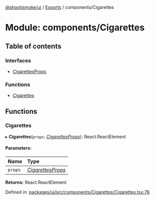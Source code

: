 [@shootismoke/ui](../README.md) / [Exports](../modules.md) / components/Cigarettes

# Module: components/Cigarettes

## Table of contents

### Interfaces

- [CigarettesProps](../interfaces/components_cigarettes.cigarettesprops.md)

### Functions

- [Cigarettes](components_cigarettes.md#cigarettes)

## Functions

### Cigarettes

▸ **Cigarettes**(`props`: [*CigarettesProps*](../interfaces/components_cigarettes_cigarettes.cigarettesprops.md)): React.ReactElement

#### Parameters:

Name | Type |
:------ | :------ |
`props` | [*CigarettesProps*](../interfaces/components_cigarettes_cigarettes.cigarettesprops.md) |

**Returns:** React.ReactElement

Defined in: [packages/ui/src/components/Cigarettes/Cigarettes.tsx:76](https://github.com/shootismoke/common/blob/1e71707/packages/ui/src/components/Cigarettes/Cigarettes.tsx#L76)
